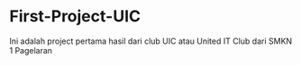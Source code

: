 # First-Project-UIC
Ini adalah project pertama hasil dari club UIC atau United IT Club dari SMKN 1 Pagelaran
